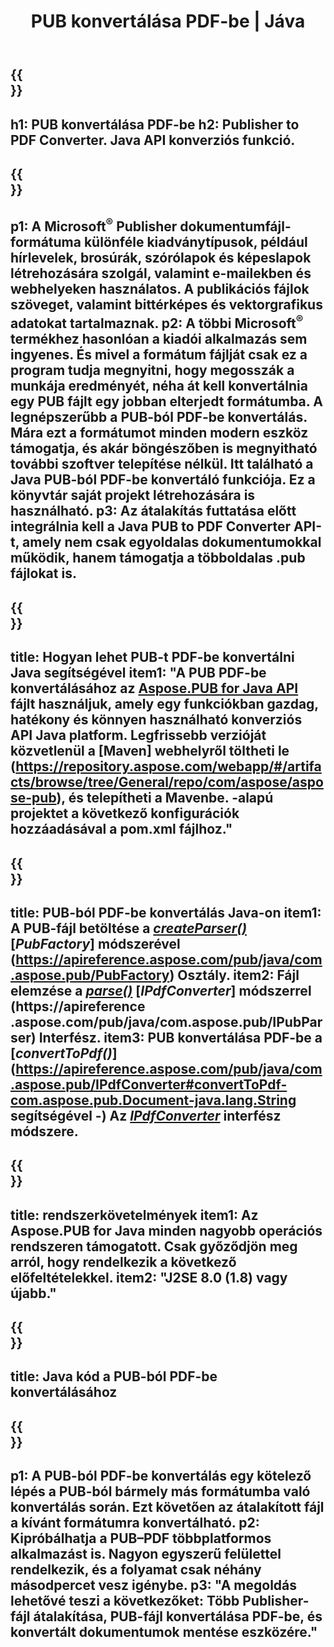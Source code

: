 ﻿---
translation: true
template: /_templates/conversion-child-java.md
title: PUB konvertálása PDF-be | Jáva
description: Konvertálja a PUB-t PDF-be a Java API használatával bármilyen platformon. Kiadói konverziós funkció, amely könnyen integrálható saját megoldásába.
url: /java/conversion/pub-to-pdf/
metakeywords: pub pdf java formátumba, pub konvertálása pdf java formátumba, java pub pdf formátumba, kiadó pdf java formátumba
family: pub
platformtag: java
feature: conversion
---

{{<section banner>}}
---
h1: PUB konvertálása PDF-be
h2: Publisher to PDF Converter. Java API konverziós funkció.
---

{{<section overview>}}
---
p1: A Microsoft<sup>®</sup> Publisher dokumentumfájl-formátuma különféle kiadványtípusok, például hírlevelek, brosúrák, szórólapok és képeslapok létrehozására szolgál, valamint e-mailekben és webhelyeken használatos. A publikációs fájlok szöveget, valamint bittérképes és vektorgrafikus adatokat tartalmaznak.
p2: A többi Microsoft<sup>®</sup> termékhez hasonlóan a kiadói alkalmazás sem ingyenes. És mivel a formátum fájlját csak ez a program tudja megnyitni, hogy megosszák a munkája eredményét, néha át kell konvertálnia egy PUB fájlt egy jobban elterjedt formátumba. A legnépszerűbb a PUB-ból PDF-be konvertálás. Mára ezt a formátumot minden modern eszköz támogatja, és akár böngészőben is megnyitható további szoftver telepítése nélkül. Itt található a Java PUB-ból PDF-be konvertáló funkciója. Ez a könyvtár saját projekt létrehozására is használható.
p3: Az átalakítás futtatása előtt integrálnia kell a Java PUB to PDF Converter API-t, amely nem csak egyoldalas dokumentumokkal működik, hanem támogatja a többoldalas .pub fájlokat is.
---

{{<section widget>}}
---
title: Hogyan lehet PUB-t PDF-be konvertálni Java segítségével
item1: "A PUB PDF-be konvertálásához az [Aspose.PUB for Java API](https://products.aspose.com/pub/java) fájlt használjuk, amely egy funkciókban gazdag, hatékony és könnyen használható konverziós API Java platform. Legfrissebb verzióját közvetlenül a [Maven] webhelyről töltheti le (https://repository.aspose.com/webapp/#/artifacts/browse/tree/General/repo/com/aspose/aspose-pub), és telepítheti a Mavenbe. -alapú projektet a következő konfigurációk hozzáadásával a pom.xml fájlhoz."
---

{{<section feature1>}}
---
title: PUB-ból PDF-be konvertálás Java-on
item1: A PUB-fájl betöltése a [*createParser()*](https://apireference.aspose.com/pub/java/com.aspose.pub/PubFactory#createParser-java.lang.String-) [*PubFactory*] módszerével (https://apireference.aspose.com/pub/java/com.aspose.pub/PubFactory) Osztály.
item2: Fájl elemzése a [*parse()*](https://apireference.aspose.com/pub/java/com.aspose.pub/IPubParser#parse--) [*IPdfConverter*] módszerrel (https://apireference .aspose.com/pub/java/com.aspose.pub/IPubParser) Interfész.
item3: PUB konvertálása PDF-be a [*convertToPdf()*](https://apireference.aspose.com/pub/java/com.aspose.pub/IPdfConverter#convertToPdf-com.aspose.pub.Document-java.lang.String segítségével -) Az [*IPdfConverter*](https://apireference.aspose.com/pub/java/com.aspose.pub/IPdfConverter) interfész módszere.
---

{{<section feature2>}}
---
title: rendszerkövetelmények
item1: Az Aspose.PUB for Java minden nagyobb operációs rendszeren támogatott. Csak győződjön meg arról, hogy rendelkezik a következő előfeltételekkel.
item2: "J2SE 8.0 (1.8) vagy újabb."
---

{{<section codeexample>}}
---
title: Java kód a PUB-ból PDF-be konvertálásához
---

{{<section summary>}}
---
p1: A PUB-ból PDF-be konvertálás egy kötelező lépés a PUB-ból bármely más formátumba való konvertálás során. Ezt követően az átalakított fájl a kívánt formátumra konvertálható.
p2: Kipróbálhatja a PUB–PDF többplatformos alkalmazást is. Nagyon egyszerű felülettel rendelkezik, és a folyamat csak néhány másodpercet vesz igénybe.
p3: "A megoldás lehetővé teszi a következőket: Több Publisher-fájl átalakítása, PUB-fájl konvertálása PDF-be, és konvertált dokumentumok mentése eszközére."
---
